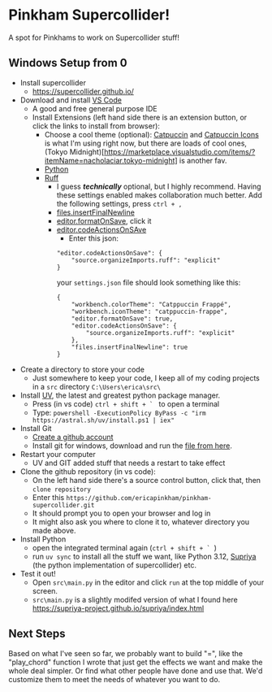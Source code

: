 # Pinkham Supercollider!

A spot for Pinkhams to work on Supercollider stuff!

## Windows Setup from 0
- Install supercollider
    - https://supercollider.github.io/
- Download and install [VS Code](https://code.visualstudio.com/)
    - A good and free general purpose IDE
    - Install Extensions (left hand side there is an extension button, or click the links to install from browser):
        - Choose a cool theme (optional): [Catpuccin](https://marketplace.visualstudio.com/items/?itemName=Catppuccin.catppuccin-vsc) and [Catpuccin Icons](https://marketplace.visualstudio.com/items/?itemName=Catppuccin.catppuccin-vsc-icons) is what I'm using right now, but there are loads of cool ones, (Tokyo Midnight)[https://marketplace.visualstudio.com/items/?itemName=nacholaciar.tokyo-midnight] is another fav.
        - [Python](https://marketplace.visualstudio.com/items/?itemName=ms-python.python)
        - [Ruff](https://marketplace.visualstudio.com/items/?itemName=charliermarsh.ruff)
            - I guess ***technically*** optional, but I highly recommend. Having these settings enabled makes collaboration much better. Add the following settings, press `ctrl + ,`
            - [files.insertFinalNewline](vscode://settings/files.insertFinalNewline)
            - [editor.formatOnSave](vscode://settings/editor.formatOnSave), click it
            - [editor.codeActionsOnSAve](vscode://settings/editor.codeActionsOnSave)
                - Enter this json:
                ```
                "editor.codeActionsOnSave": {
                    "source.organizeImports.ruff": "explicit"
                }
                ```
                your `settings.json` file should look something like this:
                ```
                {
                    "workbench.colorTheme": "Catppuccin Frappé",
                    "workbench.iconTheme": "catppuccin-frappe",
                    "editor.formatOnSave": true,
                    "editor.codeActionsOnSave": {
                        "source.organizeImports.ruff": "explicit"
                    },
                    "files.insertFinalNewline": true
                }
                ```
- Create a directory to store your code
    - Just somewhere to keep your code, I keep all of my coding projects in a `src` directory `C:\Users\erica\src\`
- Install [UV](https://docs.astral.sh/uv/), the latest and greatest python package manager.
    - Press (in vs code) ```ctrl + shift + ` ``` to open a terminal
    - Type: `powershell -ExecutionPolicy ByPass -c "irm https://astral.sh/uv/install.ps1 | iex"`
- Install Git
    - [Create a github account](https://github.com/)
    - Install git for windows, download and run the [file from here](https://git-scm.com/downloads/win).
- Restart your computer
    - UV and GIT added stuff that needs a restart to take effect
- Clone the github repository (in vs code):
    - On the left hand side there's a source control button, click that, then `clone repository`
    - Enter this `https://github.com/ericapinkham/pinkham-supercollider.git`
    - It should prompt you to open your browser and log in
    - It might also ask you where to clone it to, whatever directory you made above.
- Install Python
    - open the integrated terminal again (```ctrl + shift + ` ```)
    - run `uv sync` to install all the stuff we want, like Python 3.12, [Supriya](https://supriya-project.github.io/supriya/) (the python implementation of supercollider) etc.
- Test it out!
    - Open `src\main.py` in the editor and click `run` at the top middle of your screen.
    - `src\main.py` is a slightly modifed version of what I found here https://supriya-project.github.io/supriya/index.html

## Next Steps
Based on what I've seen so far, we probably want to build "=", like the "play_chord" function I wrote that just get the effects we want and make the whole deal simpler. Or find what other people have done and use that. We'd customize them to meet the needs of whatever you want to do.
